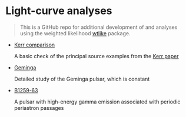 # Light-curve analyses
> This is a GitHub repo for additional development of and analyses using the weighted likelihood   <a href='https://github.com/tburnett/wtlike'>wtlike</a> package.


* [Kerr comparison](kerr_comparison)

  A basic check of the principal source examples from the [Kerr paper](https://arxiv.org/pdf/1910.00140.pdf)
  
  
* [Geminga](geminga)

    Detailed study of the Geminga pulsar, which is constant
* [B1259-63](B1259)

    A pulsar with high-energy gamma emission associated with periodic periastron passages

